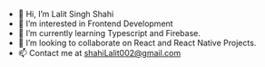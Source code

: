 - 👋 Hi, I’m Lalit Singh Shahi
- 👀 I’m interested in Frontend Development
- 🌱 I’m currently learning Typescript and Firebase.
- 💞️ I’m looking to collaborate on React and React Native Projects.
- 📫 Contact me at shahiLalit002@gmail.com

<!---
ShahiLalit/ShahiLalit is a ✨ special ✨ repository because its `README.md` (this file) appears on your GitHub profile.
You can click the Preview link to take a look at your changes.
--->
